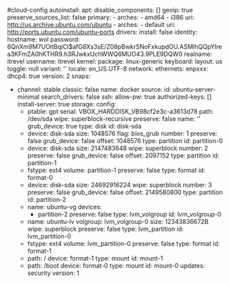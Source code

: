 #cloud-config
autoinstall:
  apt:
    disable_components: []
    geoip: true
    preserve_sources_list: false
    primary:
    - arches:
      - amd64
      - i386
      uri: http://us.archive.ubuntu.com/ubuntu
    - arches:
      - default
      uri: http://ports.ubuntu.com/ubuntu-ports
  drivers:
    install: false
  identity:
    hostname: wol
    password: $6$QnXm9M7UOitBqiCI$afG8Xs3sE/Z08pBwkrSNoFxkupdOU.ASMIhQQpYIrea3KFmZA0hKTHR9.h3RJwkxUchWWQ6MUO43.9PLE9DQW0
    realname: itrevel
    username: itrevel
  kernel:
    package: linux-generic
  keyboard:
    layout: us
    toggle: null
    variant: ''
  locale: en_US.UTF-8
  network:
    ethernets:
      enpxxx:
        dhcp4: true
    version: 2
  snaps:
  - channel: stable
    classic: false
    name: docker
  source:
    id: ubuntu-server-minimal
    search_drivers: false
  ssh:
    allow-pw: true
    authorized-keys: []
    install-server: true
  storage:
    config:
    - ptable: gpt
      serial: VBOX_HARDDISK_VB98cf2e3c-a3613d78
      path: /dev/sda
      wipe: superblock-recursive
      preserve: false
      name: ''
      grub_device: true
      type: disk
      id: disk-sda
    - device: disk-sda
      size: 1048576
      flag: bios_grub
      number: 1
      preserve: false
      grub_device: false
      offset: 1048576
      type: partition
      id: partition-0
    - device: disk-sda
      size: 2147483648
      wipe: superblock
      number: 2
      preserve: false
      grub_device: false
      offset: 2097152
      type: partition
      id: partition-1
    - fstype: ext4
      volume: partition-1
      preserve: false
      type: format
      id: format-0
    - device: disk-sda
      size: 24692916224
      wipe: superblock
      number: 3
      preserve: false
      grub_device: false
      offset: 2149580800
      type: partition
      id: partition-2
    - name: ubuntu-vg
      devices:
      - partition-2
      preserve: false
      type: lvm_volgroup
      id: lvm_volgroup-0
    - name: ubuntu-lv
      volgroup: lvm_volgroup-0
      size: 12343836672B
      wipe: superblock
      preserve: false
      type: lvm_partition
      id: lvm_partition-0
    - fstype: ext4
      volume: lvm_partition-0
      preserve: false
      type: format
      id: format-1
    - path: /
      device: format-1
      type: mount
      id: mount-1
    - path: /boot
      device: format-0
      type: mount
      id: mount-0
  updates: security
  version: 1
